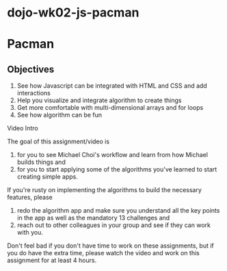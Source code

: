 # dojo-wk02-js-pacman

Pacman
======

Objectives
----------

1. See how Javascript can be integrated with HTML and CSS and add interactions
2. Help you visualize and integrate algorithm to create things
3. Get more comfortable with multi-dimensional arrays and for loops
4. See how algorithm can be fun

Video Intro

The goal of this assignment/video is
1) for you to see Michael Choi's workflow and learn from how Michael builds things and
2) for you to start applying some of the algorithms you've learned to start creating simple apps.  

If you're rusty on implementing the algorithms to build the necessary features, please
1) redo the algorithm app and make sure you understand all the key points in the app as well as the mandatory 13 challenges and
2) reach out to other colleagues in your group and see if they can work with you.  

Don't feel bad if you don't have time to work on these assignments, but if you do have the extra time, please watch the video and work on this assignment for at least 4 hours.
